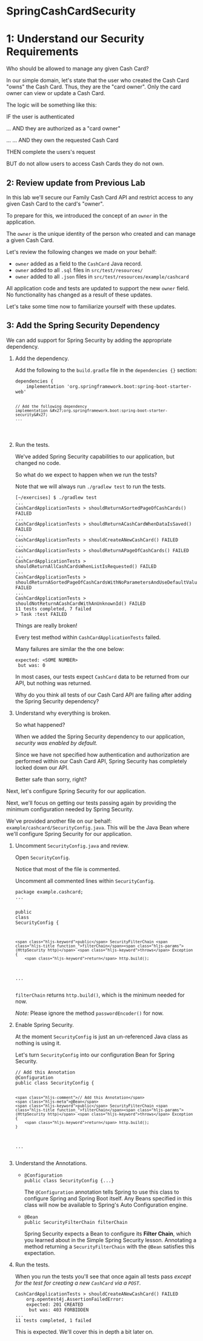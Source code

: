 # SpringCashCardSecurity
# 1: Understand our Security Requirements
Who should be allowed to manage any given Cash Card?

In our simple domain, let's state that the user who created the Cash Card "owns" the Cash Card. Thus, they are the "card owner". Only the card owner can view or update a Cash Card.

The logic will be something like this:

IF the user is authenticated

... AND they are authorized as a "card owner"

... ... AND they own the requested Cash Card

THEN complete the users's request

BUT do not allow users to access Cash Cards they do not own.

<div class="col-sm-12"><section class="page-content"><h1 class="title">2: Review update from Previous Lab</h1><div class="rendered-content"><p>In this lab we&#39;ll secure our Family Cash Card API and restrict access to any given Cash Card to the card&#39;s &quot;owner&quot;.</p>
<p>To prepare for this, we introduced the concept of an <code>owner</code> in the application.</p>
<p>The <code>owner</code> is the unique identity of the person who created and can manage a given Cash Card.</p>
<p>Let&#39;s review the following changes we made on your behalf:</p>
<ul>
<li><code>owner</code> added as a field to the <code>CashCard</code> Java record.</li>
<li><code>owner</code> added to all <code>.sql</code> files in <code>src/test/resources/</code></li>
<li><code>owner</code> added to all <code>.json</code> files in <code>src/test/resources/example/cashcard</code></li>
</ul>
<p>All application code and tests are updated to support the new <code>owner</code> field. No functionality has changed as a result of these updates.</p>
<p>Let&#39;s take some time now to familiarize yourself with these updates.</p>

<h1 class="title">3: Add the Spring Security Dependency</h1><div class="rendered-content"><p>We can add support for Spring Security by adding the appropriate dependency.</p>
<ol>
<li><p>Add the dependency.</p>
<p>Add the following to the <code>build.gradle</code> file in the <code>dependencies {}</code> section:</p>
<pre><code class="hljs language-groovy">dependencies {
    implementation &#x27;org.springframework.boot:spring-boot-starter-web&#x27;

    // Add the following dependency
    implementation &#x27;org.springframework.boot:spring-boot-starter-security&#x27;
    ...
</code></pre>
</li>
<li><p>Run the tests.</p>
<p>We&#39;ve added Spring Security capabilities to our application, but changed no code.</p>
<p>So what do we expect to happen when we run the tests?</p>
<p>Note that we will always run <code>./gradlew test</code> to run the tests.</p>
<pre><code>[~/exercises] $ ./gradlew test
...
CashCardApplicationTests &gt; shouldReturnASortedPageOfCashCards() FAILED
...
CashCardApplicationTests &gt; shouldReturnACashCardWhenDataIsSaved() FAILED
...
CashCardApplicationTests &gt; shouldCreateANewCashCard() FAILED
...
CashCardApplicationTests &gt; shouldReturnAPageOfCashCards() FAILED
...
CashCardApplicationTests &gt; shouldReturnAllCashCardsWhenListIsRequested() FAILED
...
CashCardApplicationTests &gt; shouldReturnASortedPageOfCashCardsWithNoParametersAndUseDefaultValues() FAILED
...
CashCardApplicationTests &gt; shouldNotReturnACashCardWithAnUnknownId() FAILED
11 tests completed, 7 failed
&gt; Task :test FAILED
</code></pre>
<p>Things are really broken!</p>
<p>Every test method within <code>CashCardApplicationTests</code> failed.</p>
<p>Many failures are similar the the one below:</p>
<pre><code class="hljs language-bash">expected: &lt;SOME NUMBER&gt;
 but was: 0
</code></pre>
<p>In most cases, our tests expect <code>CashCard</code> data to be returned from our API, but nothing was returned.</p>
<p>Why do you think all tests of our Cash Card API are failing after adding the Spring Security dependency?</p>
</li>
<li><p>Understand why everything is broken.</p>
<p>So what happened?</p>
<p>When we added the Spring Security dependency to our application, <em>security was enabled by default.</em></p>
<p>Since we have not specified how authentication and authorization are performed within our Cash Card API, Spring Security has completely locked down our API.</p>
<p>Better safe than sorry, right?</p>
</li>
</ol>
<p>Next, let&#39;s configure Spring Security for our application.</p>



<div class="rendered-content"><p>Next, we&#39;ll focus on getting our tests passing again by providing the minimum configuration needed by Spring Security.</p>
<p>We&#39;ve provided another file on our behalf: <code>example/cashcard/SecurityConfig.java</code>. This will be the Java Bean where we&#39;ll configure Spring Security for our application.</p>
<ol>
<li><p>Uncomment <code>SecurityConfig.java</code> and review.</p>
<p>Open <code>SecurityConfig</code>.</p>
<p>Notice that most of the file is commented.</p>
<p>Uncomment all commented lines within <code>SecurityConfig</code>.</p>
<pre><code class="hljs language-java"><span class="hljs-keyword">package</span> example.cashcard;
...

<span class="hljs-keyword">public</span> <span class="hljs-keyword">class</span> <span class="hljs-title class_">SecurityConfig</span> {

    <span class="hljs-keyword">public</span> SecurityFilterChain <span class="hljs-title function_">filterChain</span><span class="hljs-params">(HttpSecurity http)</span> <span class="hljs-keyword">throws</span> Exception {
        <span class="hljs-keyword">return</span> http.build();
...
</code></pre>
<p><code>filterChain</code> returns <code>http.build()</code>, which is the minimum needed for now.</p>
<p><em>Note:</em> Please ignore the method <code>passwordEncoder()</code> for now.</p>
</li>
<li><p>Enable Spring Security.</p>
<p>At the moment <code>SecurityConfig</code> is just an un-referenced Java class as nothing is using it.</p>
<p>Let&#39;s turn <code>SecurityConfig</code> into our configuration Bean for Spring Security.</p>
<pre><code class="hljs language-java"><span class="hljs-comment">// Add this Annotation</span>
<span class="hljs-meta">@Configuration</span>
<span class="hljs-keyword">public</span> <span class="hljs-keyword">class</span> <span class="hljs-title class_">SecurityConfig</span> {

    <span class="hljs-comment">// Add this Annotation</span>
    <span class="hljs-meta">@Bean</span>
    <span class="hljs-keyword">public</span> SecurityFilterChain <span class="hljs-title function_">filterChain</span><span class="hljs-params">(HttpSecurity http)</span> <span class="hljs-keyword">throws</span> Exception {
        <span class="hljs-keyword">return</span> http.build();
    }
...
</code></pre>
</li>
<li><p>Understand the Annotations.</p>
<ul>
<li><pre><code class="hljs language-java"><span class="hljs-meta">@Configuration</span>
<span class="hljs-keyword">public</span> <span class="hljs-keyword">class</span> <span class="hljs-title class_">SecurityConfig</span> {...}
</code></pre>
<p>The <code>@Configuration</code> annotation tells Spring to use this class to configure Spring and Spring Boot itself. Any Beans specified in this class will now be available to Spring&#39;s Auto Configuration engine. </p>
</li>
<li><pre><code class="hljs language-java"><span class="hljs-meta">@Bean</span>
<span class="hljs-keyword">public</span> SecurityFilterChain filterChain
</code></pre>
<p>Spring Security expects a Bean to configure its <strong>Filter Chain</strong>, which you learned about in the Simple Spring Security lesson. Annotating a method returning a <code>SecurityFilterChain</code> with the <code>@Bean</code> satisfies this expectation.</p>
</li>
</ul>
</li>
<li><p>Run the tests.</p>
<p>When you run the tests you&#39;ll see that once again all tests pass <em>except for the test for creating a new <code>CashCard</code> via a <code>POST</code></em>.</p>
<pre><code class="hljs language-shell">CashCardApplicationTests &gt; shouldCreateANewCashCard() FAILED
    org.opentest4j.AssertionFailedError:
    expected: 201 CREATED
     but was: 403 FORBIDDEN
...
11 tests completed, 1 failed
</code></pre>
<p>This is expected. We&#39;ll cover this in depth a bit later on.</p>
</li>
</ol>
</div>
